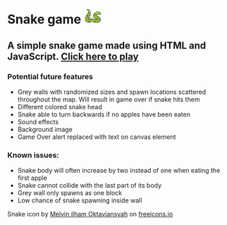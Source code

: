 # Snake game <img src="/favicon.svg" alt="snake icon" width="40" height="40"/>

## A simple snake game made using HTML and JavaScript. [Click here to play](https://tanix98.github.io/snake-game/)

### Potential future features
- Grey walls with randomized sizes and spawn locations scattered throughout the map. Will result in game over if snake hits them
- Different colored snake head
- Snake able to turn backwards if no apples have been eaten
- Sound effects
- Background image
- Game Over alert replaced with text on canvas element

### Known issues:
- Snake body will often increase by two instead of one when eating the first apple
- Snake cannot collide with the last part of its body
- Grey wall only spawns as one block
- Low chance of snake spawning inside wall

Snake icon by <a href="https://freeicons.io/profile/8939">Melvin ilham Oktaviansyah</a> on <a href="https://freeicons.io">freeicons.io</a>